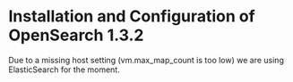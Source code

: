 # Installation and Configuration of OpenSearch 1.3.2

Due to a missing host setting (vm.max_map_count is too low) we are using ElasticSearch for the moment.
